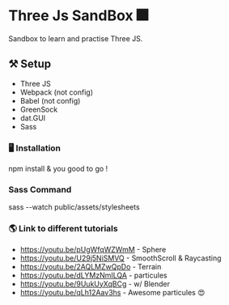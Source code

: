 # Three Js SandBox 🎆

Sandbox to learn and practise Three JS.

## ⚒️ Setup 

- Three JS
- Webpack (not config)
- Babel (not config)
- GreenSock
- dat.GUI
- Sass

### 🖥️ Installation 

npm install & you good to go !

### Sass Command

sass --watch public/assets/stylesheets

### 🌎 Link to different tutorials 
- https://youtu.be/pUgWfqWZWmM - Sphere
- https://youtu.be/U29j5NiSMVQ - SmoothScroll & Raycasting
- https://youtu.be/2AQLMZwQpDo - Terrain
- https://youtu.be/dLYMzNmILQA - particules
- https://youtu.be/9UukUyXqBCg - w/ Blender
- https://youtu.be/qLh12Aav3hs - Awesome particules 😍
